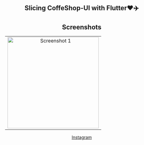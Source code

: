 <center>

## Slicing CoffeShop-UI with Flutter❤️✈️

<h2><i class="fab fa-instagram"></i> Screenshots <i class="fas fa-camera"></i></h2>

<table>
  <tr>
    <td align="center"><img src="https://i.postimg.cc/nzC799GQ/Screenshot-2023-06-26-at-07-10-10.png" alt="Screenshot 1" width="300"></td>
    
    
  </tr>
  
</table>

[<i class="fab fa-instagram"></i> Instagram](https://www.instagram.com/p/Ctwf9mNBdWn/)

</center>



